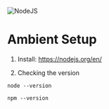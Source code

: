 ![NodeJS](https://img.shields.io/badge/node.js-6DA55F?style=for-the-badge&logo=node.js&logoColor=white)

# Ambient Setup

1. Install: https://nodejs.org/en/

2. Checking the version
```
node --version
```

```
npm --version
```
